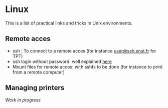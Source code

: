 # Linux
This is a list of practical links and tricks in Unix environments.

## Remote acces
- ssh : To connect to a remote acces (for instance user@ssh.enst.fr for TPT)
- ssh login without password: well explained [here](http://www.linuxproblem.org/art_9.html)
- Mount files for remote acces: with sshfs to be done (for instance to print from a remote computer) 

## Managing printers
_Work in progress_

